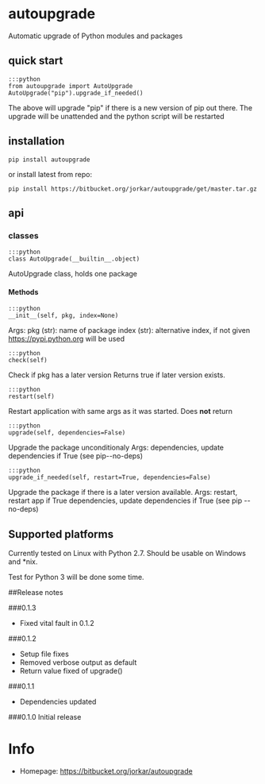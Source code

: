 # autoupgrade

Automatic upgrade of Python modules and packages

## quick start

	:::python
	from autoupgrade import AutoUpgrade
    AutoUpgrade("pip").upgrade_if_needed()
 
The above will upgrade "pip" if there is a new version of pip out there. 
The upgrade will be unattended and the python script will be restarted

## installation

	pip install autoupgrade
	
or install latest from repo:

	pip install https://bitbucket.org/jorkar/autoupgrade/get/master.tar.gz

## api

### classes

	:::python
    class AutoUpgrade(__builtin__.object)
AutoUpgrade class, holds one package

#### Methods
	:::python
	__init__(self, pkg, index=None)

Args:
pkg (str): name of package
index (str): alternative index, if not given <https://pypi.python.org> will be used

	:::python
	check(self)

Check if pkg has a later version
Returns true if later version exists.

	:::python
	restart(self)
Restart application with same args as it was started.
Does **not** return

	:::python
	upgrade(self, dependencies=False)
Upgrade the package unconditionaly
Args:
dependencies, update dependencies if True (see pip--no-deps)

	:::python
	upgrade_if_needed(self, restart=True, dependencies=False)
Upgrade the package if there is a later version available.
Args:
restart, restart app if True
dependencies, update dependencies if True (see pip --no-deps)

## Supported platforms

Currently tested on Linux with Python 2.7.
Should be usable on Windows and *nix.

Test for Python 3 will be done some time.


##Release notes

###0.1.3
- Fixed vital fault in 0.1.2

###0.1.2
- Setup file fixes
- Removed verbose output as default
- Return value fixed of upgrade()

###0.1.1
- Dependencies updated

###0.1.0
Initial release

# Info

- Homepage: https://bitbucket.org/jorkar/autoupgrade
